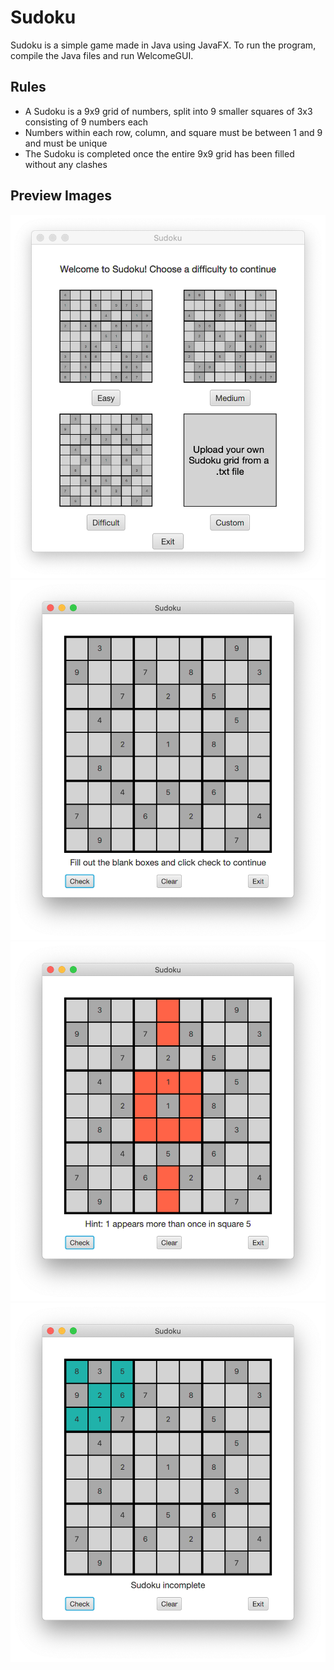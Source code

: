 # Sudoku
Sudoku is a simple game made in Java using JavaFX.
To run the program, compile the Java files and run WelcomeGUI.

## Rules

- A Sudoku is a 9x9 grid of numbers, split into 9 smaller squares of 3x3 consisting of 9 numbers each
- Numbers within each row, column, and square must be between 1 and 9 and must be unique
- The Sudoku is completed once the entire 9x9 grid has been filled without any clashes

## Preview Images

![Sudoku Welcome Screen](https://github.com/lewisrdrew/sudoku/blob/master/WelcomeGUI%20example.png)
![Example of a preset grid](https://github.com/lewisrdrew/sudoku/blob/master/Sudoku%20example1.png)
![Example of entering an invalid number](https://github.com/lewisrdrew/sudoku/blob/master/Sudoku%20example2.png)
![Example of filling in a square correctly](https://github.com/lewisrdrew/sudoku/blob/master/Sudoku%20example3.png)
